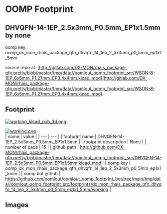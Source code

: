 # OOMP Footprint  
## DHVQFN-14-1EP_2.5x3mm_P0.5mm_EP1x1.5mm  by none  
  
oomp key: oomp_dx_mon_rhais_package_qfn_dhvqfn_14_1ep_2_5x3mm_p0_5mm_ep1x1_5mm  
  
source repo at: [http://gitlab.com/DX-MON/rhais_package-qfn.pretty/blob/master/tmp/data//oomlout_oomp_footprint_src/WSON-8-1EP_6x5mm_P1.27mm_EP3.4x4mm.kicad_mod](http://gitlab.com/DX-MON/rhais_package-qfn.pretty/blob/master/tmp/data//oomlout_oomp_footprint_src/WSON-8-1EP_6x5mm_P1.27mm_EP3.4x4mm.kicad_mod)  
## Footprint  
  
[![working_kicad_pcb_3d.png](working_kicad_pcb_3d_600.png)](working_kicad_pcb_3d.png)  
  
[![working.png](working_600.png)](working.png)  
| name | value | 
| --- | --- | 
| footprint name | DHVQFN-14-1EP_2.5x3mm_P0.5mm_EP1x1.5mm | 
| footprint description | None | 
| number of pads | 15 | 
| github path | http://github.com/DX-MON/rhais_package-qfn.pretty/blob/master/tmp/data//oomlout_oomp_footprint_src/DHVQFN-14-1EP_2.5x3mm_P0.5mm_EP1x1.5mm.kicad_mod | 
| oomp key | oomp_dx_mon_rhais_package_qfn_dhvqfn_14_1ep_2_5x3mm_p0_5mm_ep1x1_5mm | 
| oomp bot github | https://github.com/oomlout/oomlout_oomp_footprint_bot/tree/main/tmp/data//oomlout_oomp_footprint_src/footprints/dx_mon_rhais_package_qfn_dhvqfn_14_1ep_2_5x3mm_p0_5mm_ep1x1_5mm/working | 
## Images  

